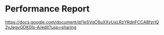 # Performance Report

https://docs.google.com/document/d/1eSVgC6uXXyUxLRzYRdnFCCA8fzrlQ2yJegvODK0ls-A/edit?usp=sharing